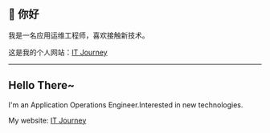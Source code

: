 ## 👋 你好

我是一名应用运维工程师，喜欢接触新技术。

这是我的个人网站：[IT Journey](https://blog.itjourney.top/)

---

## Hello There~

I'm an Application Operations Engineer.Interested in new technologies.

My website: [IT Journey](https://blog.itjourney.top/)
